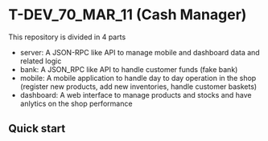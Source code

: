 # T-DEV_70_MAR_11 (Cash Manager)

This repository is divided in 4 parts

- server: A JSON-RPC like API to manage mobile and dashboard data and related logic
- bank: A JSON_RPC like API to handle customer funds (fake bank) 
- mobile: A mobile application to handle day to day operation in the shop (register new products, add new inventories, handle customer baskets)
- dashboard: A web interface to manage products and stocks and have anlytics on the shop performance

## Quick start


